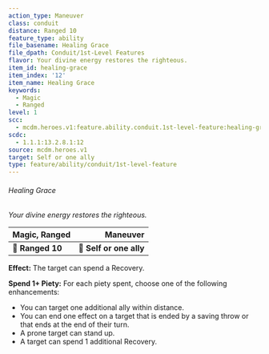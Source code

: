 ```yaml
---
action_type: Maneuver
class: conduit
distance: Ranged 10
feature_type: ability
file_basename: Healing Grace
file_dpath: Conduit/1st-Level Features
flavor: Your divine energy restores the righteous.
item_id: healing-grace
item_index: '12'
item_name: Healing Grace
keywords:
  - Magic
  - Ranged
level: 1
scc:
  - mcdm.heroes.v1:feature.ability.conduit.1st-level-feature:healing-grace
scdc:
  - 1.1.1:13.2.8.1:12
source: mcdm.heroes.v1
target: Self or one ally
type: feature/ability/conduit/1st-level-feature
---
```


###### Healing Grace

*Your divine energy restores the righteous.*

| **Magic, Ranged** |            **Maneuver** |
| ----------------- | ----------------------: |
| **📏 Ranged 10**  | **🎯 Self or one ally** |

**Effect:** The target can spend a Recovery.

**Spend 1+ Piety:** For each piety spent, choose one of the following enhancements:

- You can target one additional ally within distance.
- You can end one effect on a target that is ended by a saving throw or that ends at the end of their turn.
- A prone target can stand up.
- A target can spend 1 additional Recovery.
